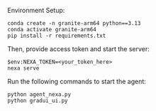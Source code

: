Environment Setup:
```shell
conda create -n granite-arm64 python==3.13
conda activate granite-arm64
pip install -r requirements.txt
```

Then, provide access token and start the server:
```shell
$env:NEXA_TOKEN=<your_token_here>
nexa serve
```

Run the following commands to start the agent:
```shell
python agent_nexa.py
python gradui_ui.py
```
